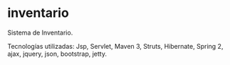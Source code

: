 inventario
==========

Sistema de Inventario.

Tecnologías utilizadas:
Jsp, Servlet, Maven 3, Struts, Hibernate, Spring 2, ajax, jquery, json, bootstrap, jetty.
